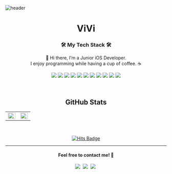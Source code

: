 ![header](https://capsule-render.vercel.app/api?color=auto&type=wave)

<div align="center">
  
# ViVi
  
<h3 align="center">🛠 My Tech Stack 🛠</h3>

<p align="center">
  👋 Hi there, I’m a Junior iOS Developer.<br>
I enjoy programming while having a cup of coffee. ☕️<br>
</p>
  
<p align="center">
  <img src="https://img.shields.io/badge/Swift-F05138?style=flat-square&logo=Swift&logoColor=white"/>
  <img src="https://img.shields.io/badge/iOS-000000?style=flat-square&logo=iOS&logoColor=white"/>
  <img src="https://img.shields.io/badge/ReactiveX-B7178C?style=flat-square&logo=ReactiveX&logoColor=white"/>
  <img src="https://img.shields.io/badge/Git-F05032?style=flat-square&logo=Git&logoColor=white"/>
  <img src="https://img.shields.io/badge/Notion-black?style=flat-square&logo=Git&logoColor=white"/>
  <img src="https://img.shields.io/badge/Slack-4A154B?style=for-the-badge&logo=Slack&logoColor=white"/></a>
  <img src="https://img.shields.io/badge/Jira-0052CC?style=for-the-badge&logo=Jira&logoColor=white"/></a>
  <img src="https://img.shields.io/badge/Figma-black?style=for-the-badge&logo=Figma&logoColor=white"/></a>
  <img src="https://img.shields.io/badge/Homebrew-yellow?style=for-the-badge&logo=Homebrew&logoColor=white"/></a>
  <img src="https://img.shields.io/badge/Discord-7289da?style=for-the-badge&logo=Figma&logoColor=white"/></a>
  <img src="https://img.shields.io/badge/GitHub-black?style=for-the-badge&logo=GitHub&logoColor=white"/></a>
</p>

<br>

## GitHub Stats
<table><tr><td valign="top" width="50%">

<img src="https://github-readme-stats.vercel.app/api?username=ChanghyeonYoon&show_icons=true&count_private=true&hide_border=true" align="left" style="width: 100%" />

</td><td valign="top" width="50%">

<img src="https://github-readme-stats.vercel.app/api/top-langs/?username=ChanghyeonYoon&hide_border=true&layout=compact" align="left" style="width: 100%" />

</td></tr></table>  

<br/> 

[![Hits Badge](https://hits.seeyoufarm.com/api/count/incr/badge.svg?url=https%3A%2F%2Fgithub.com%2FYebinKim&count_bg=%23F7CAC9&title_bg=%2392A8D1&icon=swift.svg&icon_color=%23F7CAC9&title=hits&edge_flat=false)](https://hits.seeyoufarm.com)

<hr />
<h4 align="center">Feel free to contact me! 🤙 </h4> 
<p align="center">
    <a href="mailto:junyeonghwang54@gmail.com"><img src="https://img.shields.io/badge/Gmail-EA4335?style=social&logo=Gmail&logoColor=EA4335"/></a>&nbsp
    <a href="https://www.facebook.com/profile.php?id=100024346703317"><img src="https://img.shields.io/badge/Facebook-1877F2?style=social&logo=Facebook&logoColor=1877F2"/></a>&nbsp
   <a href="https://www.instagram.com/junyeonghacker/?hl=ko"><img src="https://img.shields.io/badge/Facebook-1877F2?style=social&logo=Facebook&logoColor=1877F2"/></a>&nbsp 
</p>
<p align="center">
  
</p>
